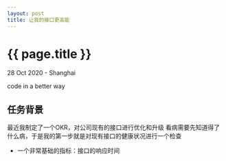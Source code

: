 ```yaml
---
layout: post
title: 让我的接口更高能
---
```


{{ page.title }}
================

<p class="meta">28 Oct 2020 - Shanghai</p>
<p class="meta">code in a better way</p>

##  任务背景
最近我制定了一个OKR，对公司现有的接口进行优化和升级
看病需要先知道得了什么病，于是我的第一步就是对现有接口的健康状况进行一个检查
- 一个非常基础的指标：接口的响应时间

